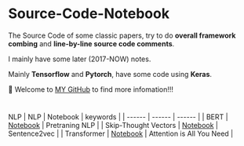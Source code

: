 # Source-Code-Notebook

The Source Code of some classic papers, try to do **overall framework combing** and **line-by-line source code comments**.

I mainly have some later (2017-NOW) notes.

Mainly **Tensorflow** and **Pytorch**, have some code using **Keras**.


🤗 Welcome to [MY GitHub](https://github.com/June24-Wu) to find more infomation!!!  

#
NLP
| NLP | Notebook | keywords |
| ------ | ------ | ------ |
| BERT | [Notebook](https://github.com/June24-Wu/Deep_Learning_Code/tree/main/BERT) | Pretraning NLP |
| Skip-Thought Vectors | [Notebook](https://github.com/June24-Wu/Deep_Learning_Code/blob/main/Skip-Thought%20Vectors/data_loader.py) | Sentence2vec |
| Transformer | [Notebook](https://github.com/June24-Wu/Deep_Learning_Code/tree/main/Transformer) | Attention is All You Need |

